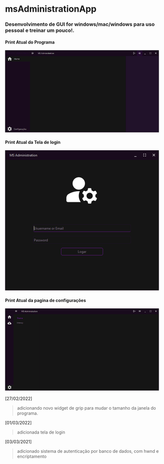 # msAdministrationApp

### Desenvolvimento de **GUI** for windows/mac/windows para uso pessoal e treinar um pouco!.

#### Print Atual do Programa
![programa](/assets/imgs/screenshot.png)

#### Print Atual da Tela de login
![login](/assets/imgs/login.png)

#### Print Atual da pagina de configurações
![configs](/assets/imgs/configpage.png)

[27/02/2022]
> adicionando novo widget de grip para mudar o tamanho da janela do programa.

[01/03/2022]
> adicionada tela de login

[03/03/2021]
> adicionado sistema de autenticação por banco de dados, com hwnd e encriptamento

